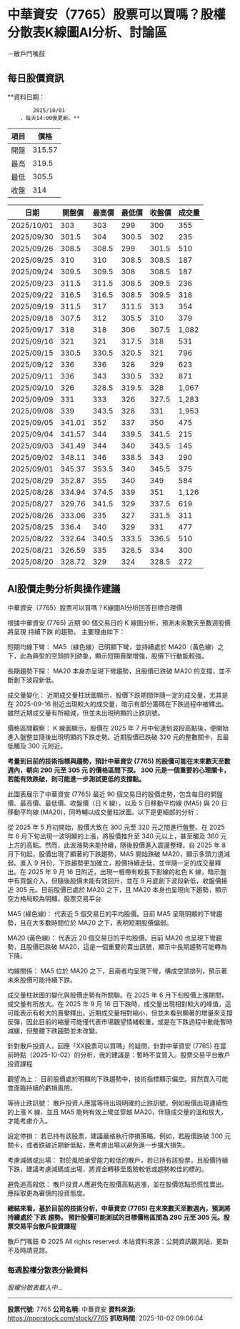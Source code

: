 # 中華資安（7765）股票可以買嗎？股權分散表K線圖AI分析、討論區
－散戶鬥嘴鼓

## 每日股價資訊

**資料日期：
        
            2025/10/01
        ，每天14:00後更新。**

| 項目 | 價格 |
|------|------|
| 開盤 | 315.57 |
| 最高 | 319.5 |
| 最低 | 305.5 |
| 收盤 | 314 |

| 日期 | 開盤價 | 最高價 | 最低價 | 收盤價 | 成交量 |
|------|--------|--------|--------|--------|--------|
| 2025/10/01 | 303 | 303 | 299 | 300 | 355 |
| 2025/09/30 | 301.5 | 304 | 300.5 | 302 | 235 |
| 2025/09/26 | 308.5 | 308.5 | 299 | 301.5 | 510 |
| 2025/09/25 | 310 | 310 | 308.5 | 308.5 | 187 |
| 2025/09/24 | 309.5 | 309.5 | 308 | 308.5 | 187 |
| 2025/09/23 | 311.5 | 311.5 | 308.5 | 309.5 | 236 |
| 2025/09/22 | 316.5 | 316.5 | 308.5 | 309.5 | 318 |
| 2025/09/19 | 311.5 | 317 | 311.5 | 313 | 354 |
| 2025/09/18 | 307.5 | 312 | 305.5 | 310 | 379 |
| 2025/09/17 | 318 | 318 | 306 | 307.5 | 1,082 |
| 2025/09/16 | 321 | 321 | 317.5 | 318 | 531 |
| 2025/09/15 | 330.5 | 330.5 | 320.5 | 321 | 796 |
| 2025/09/12 | 336 | 336 | 328 | 329 | 623 |
| 2025/09/11 | 336 | 343 | 330.5 | 332 | 871 |
| 2025/09/10 | 326 | 328.5 | 319.5 | 328 | 1,067 |
| 2025/09/09 | 331 | 333 | 326 | 327.5 | 1,283 |
| 2025/09/08 | 339 | 343.5 | 328 | 331 | 1,953 |
| 2025/09/05 | 341.01 | 352 | 337 | 350 | 475 |
| 2025/09/04 | 341.57 | 344 | 339.5 | 341.5 | 215 |
| 2025/09/03 | 341.49 | 344 | 340 | 343.5 | 145 |
| 2025/09/02 | 348.11 | 346 | 338.5 | 343 | 290 |
| 2025/09/01 | 345.37 | 353.5 | 340 | 345.5 | 375 |
| 2025/08/29 | 352.87 | 355 | 340 | 349 | 584 |
| 2025/08/28 | 334.94 | 374.5 | 339 | 351 | 1,126 |
| 2025/08/27 | 329.76 | 341.5 | 329 | 337.5 | 619 |
| 2025/08/26 | 333.06 | 335 | 327 | 331.5 | 311 |
| 2025/08/25 | 336.4 | 340 | 329 | 331 | 477 |
| 2025/08/22 | 332.64 | 340.5 | 333.5 | 336.5 | 510 |
| 2025/08/21 | 326.59 | 335 | 328.5 | 334 | 300 |
| 2025/08/20 | 328.72 | 329 | 324 | 328.5 | 272 |

## AI股價走勢分析與操作建議

中華資安（7765）股票可以買嗎？K線圖AI分析回答目標合理價

根據中華資安 (7765) 近期 90 個交易日的 K 線圖分析，預測未來數天至數週股價將呈現 持續下跌 的趨勢。 主要理由如下：

短期均線下彎： MA5（綠色線）已明顯下彎，並持續處於 MA20（黃色線）之下，此為典型的空頭排列跡象，顯示短期賣壓增強，股價下行動能較強。

長期趨勢下探： MA20 本身亦呈現下彎趨勢，且股價已跌破 MA20 的支撐，並不斷創下波段新低。

成交量變化： 近期成交量柱狀圖顯示，股價下跌期間伴隨一定的成交量，尤其是在 2025-09-16 附近出現較大的成交量，暗示有部分籌碼在下跌過程中被釋出。雖然近期成交量有所縮減，但並未出現明顯的止跌訊號。

價格區間觀察： K 線圖顯示，股價在 2025 年 7 月中旬達到波段高點後，便開始進入盤整並隨後出現明顯的下跌走勢。近期股價已跌破 320 元的整數關卡，且最低觸及 300 元附近。

**考量到目前的技術指標與趨勢，預計中華資安 (7765) 的股價可能在未來數天至數週內，朝向 290 元至 305 元 的價格區間下探。 300 元是一個重要的心理關卡，若能有效跌破，則可能進一步測試更低的支撐點。**

此圖表展示了中華資安 (7765) 最近 90 個交易日的股價走勢，包含每日的開盤價、最高價、最低價、收盤價（日 K 線），以及 5 日移動平均線 (MA5) 與 20 日移動平均線 (MA20)，同時輔以成交量柱狀圖。以下是更細部的分析：

從 2025 年 5 月初開始，股價大致在 300 元至 320 元之間進行盤整。在 2025 年 6 月下旬出現一波明顯的上漲，將股價推升至 340 元以上，甚至觸及 360 元上方的高點。然而，此波漲勢未能持續，隨後股價進入震盪整理。自 2025 年 8 月下旬起，股價出現了顯著的下跌趨勢，MA5 開始跌破 MA20，顯示多頭力道減弱。進入 9 月份，下跌趨勢更加確立，股價持續走低，並伴隨一定的成交量釋出。在 2025 年 9 月 16 日附近，出現一根帶有較長下影線的紅色 K 線，暗示盤中有買盤介入，但隨後股價未能有效回升，並在 9 月底創下波段新低，收盤價接近 305 元。目前股價已處於 MA20 之下，且 MA20 本身也呈現向下趨勢，顯示空方格局較為明顯。股票交易平台

MA5 (綠色線)： 代表近 5 個交易日的平均股價。目前 MA5 呈現明顯的下彎趨勢，且在大多數時間位於 MA20 之下，表明短期股價偏弱。

MA20 (黃色線)： 代表近 20 個交易日的平均股價。目前 MA20 也呈現下彎趨勢，且股價已跌破 MA20，這是一個重要的賣出訊號，顯示中長期趨勢可能轉為下降。

均線關係： MA5 位於 MA20 之下，且兩者均呈現下彎，構成空頭排列，預示著未來股價可能持續下跌。

成交量柱狀圖的變化與股價走勢有所關聯。在 2025 年 6 月下旬股價上漲期間，成交量有所放大。在 2025 年 9 月 16 日下跌時，成交量出現相對較大的峰值，這可能表示有較大的賣壓釋出。近期成交量相對縮小，但並未看到顯著的增量來支撐反彈，因此目前的縮量可能僅代表市場觀望情緒較重，或是在下跌過程中動能暫時減緩，但整體下跌趨勢並未改變。

針對散戶投資人，回應「XX股票可以買嗎」的疑問，針對中華資安 (7765) 在當前時點（2025-10-02）的分析，我的建議是：暫時不宜買入。股票交易平台散戶投資課程

觀望為上： 目前股價處於明顯的下跌趨勢中，技術指標顯示偏空。貿然買入可能會面臨持續的虧損風險。

等待止跌訊號： 散戶投資人應當等待出現明確的止跌訊號，例如股價出現連續性的上漲 K 線，並且 MA5 能夠有效上彎並穿越 MA20，伴隨成交量的溫和放大，才能考慮介入。

設定停損： 若已持有該股票，建議嚴格執行停損策略。例如，若股價跌破 300 元關卡，或者跌破近期新低點，應考慮出場以避免進一步擴大損失。

考慮減碼或出場： 對於風險承受能力較低的散戶，若已持有該股票，且股價持續下跌，建議考慮減碼或出場，將資金轉移至風險較低或趨勢較佳的標的。

避免追高殺低： 散戶投資人應避免在股價高點追漲，並在股價低點恐慌性賣出。應採取更為審慎的投資態度。

**總結來看，基於目前的技術分析，中華資安 (7765) 在未來數天至數週內，預測將持續處於 下跌 趨勢。 預計股價可能測試的目標價格區間為 290 元至 305 元。股票交易平台散戶投資課程**

散戶鬥嘴鼓 © 2025 All rights reserved. 本站資料來源：公開資訊觀測站，更新不及時請見諒。

### 每週股權分散表分級資料

*股權分散表載入中...*

---

**股票代號:** 7765
**公司名稱:** 中華資安
**資料來源:** https://poorstock.com/stock/7765
**抓取時間:** 2025-10-02 09:06:04